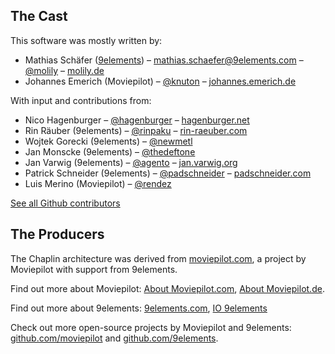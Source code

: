 ## <a name="toc-cast">The Cast</a>

This software was mostly written by:

* Mathias Schäfer ([9elements](http://9elements.com/)) – [mathias.schaefer@9elements.com](mailto:mathias.schaefer@9elements.com) – [@molily](https://twitter.com/molily) – [molily.de](http://molily.de/)
* Johannes Emerich (Moviepilot) – [@knuton](https://twitter.com/knuton) – [johannes.emerich.de](http://johannes.emerich.de/)

With input and contributions from:

* Nico Hagenburger – [@hagenburger](http://twitter.com/hagenburger) – [hagenburger.net](http://www.hagenburger.net/)
* Rin Räuber (9elements) – [@rinpaku](http://twitter.com/rinpaku) – [rin-raeuber.com](http://rin-raeuber.com/)
* Wojtek Gorecki (9elements) – [@newmetl](http://twitter.com/newmetl)
* Jan Monscke (9elements) – [@thedeftone](http://twitter.com/thedeftone)
* Jan Varwig (9elements) – [@agento](http://twitter.com/agento) – [jan.varwig.org](http://jan.varwig.org/)
* Patrick Schneider (9elements) – [@padschneider](http://twitter.com/padschneider) – [padschneider.com](http://padschneider.com/)
* Luis Merino (Moviepilot) – [@rendez](http://twitter.com/rendez)

[See all Github contributors](https://github.com/moviepilot/chaplin/contributors)

## <a name="toc-producers">The Producers</a>

The Chaplin architecture was derived from [moviepilot.com](http://moviepilot.com/), a project by Moviepilot with support from 9elements.

Find out more about Moviepilot: [About Moviepilot.com](http://moviepilot.com/about), [About Moviepilot.de](http://www.moviepilot.de/pages/about).

Find out more about 9elements: [9elements.com](http://9elements.com/), [IO 9elements](http://9elements.com/io/)

Check out more open-source projects by Moviepilot and 9elements: [github.com/moviepilot](https://github.com/moviepilot) and [github.com/9elements](https://github.com/9elements).
